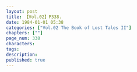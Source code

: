 ```yaml
---
layout: post
title: 【Vol.02】P338.
date: 1984-01-01 05:38
categories: ["Vol.02 The Book of Lost Tales II"]
chapters: [""]
page_num: 338
characters: 
tags: 
description: 
published: true
---
```


